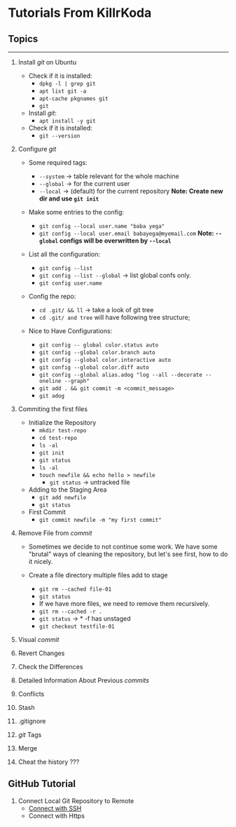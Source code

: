 # Tutorials From KillrKoda

## Topics

------

1. Install _git_ on Ubuntu
   * Check if it is installed:
     * ``dpkg -l | grep git``
     * ``apt list git -a``
     * ``apt-cache pkgnames git``
     * ``git``
   * Install _git_:
     * ``apt install -y git``
   * Check if it is installed:
     * ``git --version``

2. Configure _git_
   * Some required tags:
     * ``--system`` &rarr; table relevant for the whole machine
     * ``--global`` &rarr; for the current user
     * ``--local``  &rarr; (default) for the current repository
**Note: Create new dir and use ``git init``**

   * Make some entries to the config:
     * ``git config --local user.name "baba yega"``
     * ``git config --local user.email babayega@myemail.com``
**Note: ``--global`` configs will be overwritten by ``--local``**

   * List all the configuration:
     * ``git config --list``
     * ``git config --list --global`` &rarr; list global confs only.
     * ``git config user.name``

   * Config the repo:
     * ``cd .git/ && ll`` &rarr; take a look of git tree
     * ``cd .git/ and tree`` will have following tree structure;

   * Nice to Have Configurations:
     * ``git config -- global color.status auto``
     * ``git config --global color.branch auto``
     * ``git config --global color.interactive auto``
     * ``git config --global color.diff auto``
     * ``git config --global alias.adog "log --all --decorate --oneline --graph"``
     * ``git add . && git commit -m <commit_message>``
     * ``git adog``

3. Commiting the first files
   * Initialize the Repository
     * ``mkdir test-repo``
     * ``cd test-repo``
     * ``ls -al``
     * ``git init``
     * ``git status``
     * ``ls -al``
     * ``touch newfile && echo hello > newfile``
        * ``git status``  &rarr; untracked file
   * Adding to the Staging Area
        * ``git add newfile``
        * ``git status``
   * First Commit
        * ``git commit newfile -m "my first commit"``

4. Remove File from _commit_
   * Sometimes we decide to not continue some work. We have some "brutal" ways of cleaning the repository, but let's see first, how to do it nicely.

   * Create a file directory multiple files add to stage
     * ``git rm --cached file-01``
     * ``git status``
     * If we have more files, we need to remove them recursively.
     * ``git rm --cached -r .``
     * ``git status`` &rarr; * -f has unstaged
     * ``git checkout testfile-01``

5. Visual _commit_
6. Revert Changes
7. Check the Differences
8. Detailed Information About Previous _commits_
9. Conflicts
10. Stash
11. .gitignore
12. _git_ Tags
13. Merge
14. Cheat the history ???

## GitHub Tutorial

1. Connect Local Git Repository to Remote
   * [Connect with SSH](https://www.atlassian.com/git/tutorials/git-ssh)
   * Connect with Https
